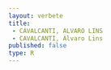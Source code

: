 ```yaml
---
layout: verbete
title:
 - CAVALCANTI, ALVARO LINS
 - CAVALCANTI, Álvaro Lins
published: false
type: R
---
```


